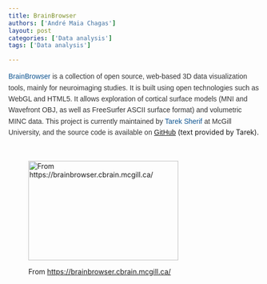 ```yaml
---
title: BrainBrowser
authors: ['André Maia Chagas']
layout: post
categories: ['Data analysis']
tags: ['Data analysis']

---
```



<a style="text-indent:0;letter-spacing:normal;font-variant:normal;text-align:left;font-style:normal;font-weight:normal;line-height:22.39999961853px;color:#0c5390;text-transform:none;font-size:14px;white-space:normal;text-decoration:none;font-family:Helvetica, Arial, Tahoma, sans-serif;word-spacing:0;" href="https://brainbrowser.cbrain.mcgill.ca/" target="_blank">BrainBrowser</a> <span style="text-indent:0;letter-spacing:normal;font-variant:normal;text-align:left;font-style:normal;display:inline !important;font-weight:normal;float:none;line-height:22.39999961853px;color:#333333;text-transform:none;font-size:14px;white-space:normal;font-family:Helvetica, Arial, Tahoma, sans-serif;word-spacing:0;">is a collection of open source, web-based 3D data visualization tools, mainly for neuroimaging studies. It is built using open technologies such as WebGL and HTML5. It allows exploration of cortical surface models (MNI and Wavefront OBJ, as well as FreeSurfer ASCII surface format) and volumetric MINC data. This project is currently maintained by </span><a style="text-indent:0;letter-spacing:normal;font-variant:normal;text-align:left;font-style:normal;font-weight:normal;line-height:22.39999961853px;color:#0c5390;text-transform:none;font-size:14px;white-space:normal;text-decoration:none;font-family:Helvetica, Arial, Tahoma, sans-serif;word-spacing:0;" href="http://www.tareksherif.ca/" target="_blank"><span class="il">Tarek</span> Sherif</a><span style="text-indent:0;letter-spacing:normal;font-variant:normal;text-align:left;font-style:normal;display:inline !important;font-weight:normal;float:none;line-height:22.39999961853px;color:#333333;text-transform:none;font-size:14px;white-space:normal;font-family:Helvetica, Arial, Tahoma, sans-serif;word-spacing:0;"> at McGill University, and the source code is available on <a href="https://github.com/aces/brainbrowser" target="_blank">GitHub</a></span> (text provided by Tarek).

&nbsp;<figure id="attachment_740" style="width: 300px" class="wp-caption aligncenter">

[<img class="size-medium wp-image-740" src="https://i0.wp.com/openeuroscience.com/wp-content/uploads/2014/04/macacc.png?resize=300%2C199" alt="From https://brainbrowser.cbrain.mcgill.ca/" width="300" height="199" srcset="https://i0.wp.com/openeuroscience.com/wp-content/uploads/2014/04/macacc.png?w=1199 1199w, https://i0.wp.com/openeuroscience.com/wp-content/uploads/2014/04/macacc.png?resize=300%2C200 300w, https://i0.wp.com/openeuroscience.com/wp-content/uploads/2014/04/macacc.png?resize=768%2C512 768w, https://i0.wp.com/openeuroscience.com/wp-content/uploads/2014/04/macacc.png?resize=1024%2C682 1024w" sizes="(max-width: 300px) 100vw, 300px" data-recalc-dims="1" />](https://i0.wp.com/openeuroscience.com/wp-content/uploads/2014/04/macacc.png)<figcaption class="wp-caption-text">From https://brainbrowser.cbrain.mcgill.ca/</figcaption></figure>
